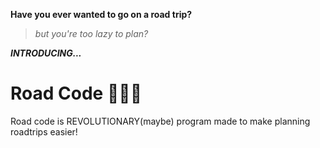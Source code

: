 **Have you ever wanted to go on a road trip?**
>*but you're too lazy to plan?*

***INTRODUCING...***

# Road Code 🚗🚗🚗
Road code is REVOLUTIONARY(maybe) program made to make planning roadtrips easier!



